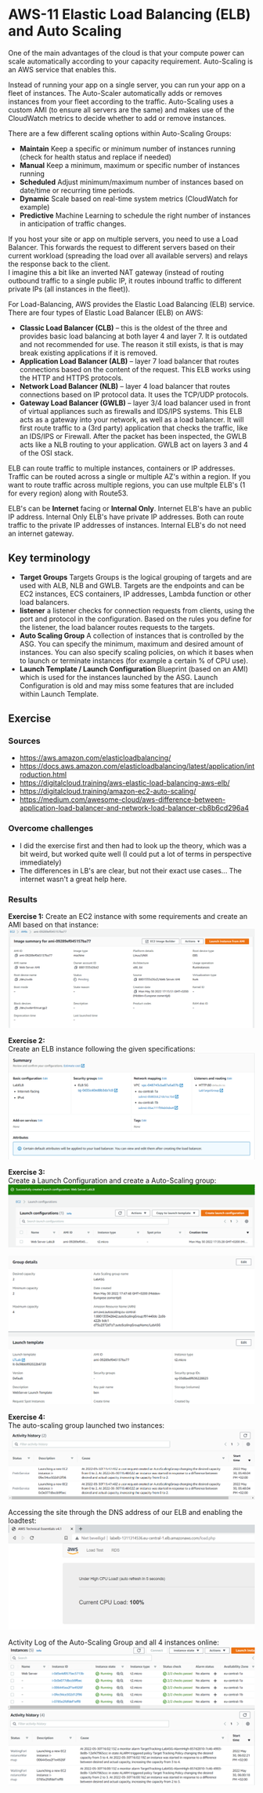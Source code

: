 # AWS-11 Elastic Load Balancing (ELB) and Auto Scaling
One of the main advantages of the cloud is that your compute power can scale automatically according to your capacity requirement. Auto-Scaling is an AWS service that enables this.  
  
Instead of running your app on a single server, you can run your app on a fleet of instances. The Auto-Scaler automatically adds or removes instances from your fleet according to the traffic. Auto-Scaling uses a custom AMI (to ensure all servers are the same) and makes use of the CloudWatch metrics to decide whether to add or remove instances.  
  
There are a few different scaling options within Auto-Scaling Groups:
- **Maintain** Keep a specific or minimum number of instances running (check for health status and replace if needed)
- **Manual** Keep a minimum, maximum or specific number of instances running
- **Scheduled** Adjust minimum/maximum number of instances based on date/time or recurring time periods.
- **Dynamic** Scale based on real-time system metrics (CloudWatch for example)
- **Predictive** Machine Learning to schedule the right number of instances in anticipation of traffic changes.
  
If you host your site or app on multiple servers, you need to use a Load Balancer. This forwards the request to different servers based on their current workload (spreading the load over all available servers) and relays the response back to the client.  
I imagine this a bit like an inverted NAT gateway (instead of routing outbound traffic to a single public IP, it routes inbound traffic to different private IPs (all instances in the fleet)).  
  
For Load-Balancing, AWS provides the Elastic Load Balancing (ELB) service. There are four types of Elastic Load Balancer (ELB) on AWS:  
- **Classic Load Balancer (CLB)** – this is the oldest of the three and provides basic load balancing at both layer 4 and layer 7. It is outdated and not recommended for use. The reason it still exists, is that is may break existing applications if it is removed.
- **Application Load Balancer (ALB)** – layer 7 load balancer that routes connections based on the content of the request. This ELB works using the HTTP and HTTPS protocols.
- **Network Load Balancer (NLB)** – layer 4 load balancer that routes connections based on IP protocol data. It uses the TCP/UDP protocols.
- **Gateway Load Balancer (GWLB)** – layer 3/4 load balancer used in front of virtual appliances such as firewalls and IDS/IPS systems. This ELB acts as a gateway into your network, as well as a load balancer. It will first route traffic to a (3rd party) application that checks the traffic, like an IDS/IPS or Firewall. After the packet has been inspected, the GWLB acts like a NLB routing to your application. GWLB act on layers 3 and 4 of the OSI stack.
  
ELB can route traffic to multiple instances, containers or IP addresses. Traffic can be routed across a single or multiple AZ's within a region. If you want to route traffic across multiple regions, you can use multple ELB's (1 for every region) along with Route53.  
  
ELB's can be **Internet** facing or **Internal Only**. Internet ELB's have an public IP address. Internal Only ELB's have private IP addresses. Both can route traffic to the private IP addresses of instances. Internal ELB's do not need an internet gateway.  

## Key terminology
- **Target Groups** Targets Groups is the logical grouping of targets and are used with ALB, NLB and GWLB. Targets are the endpoints and can be EC2 instances, ECS containers, IP addresses, Lambda function or other load balancers.
- **listener** a listener checks for connection requests from clients, using the port and protocol in the configuration. Based on the rules you define for the listener, the load balancer routes requests to the targets.
- **Auto Scaling Group** A collection of instances that is controlled by the ASG. You can specify the minimum, maximum and desired amount of instances. You can also specify scaling policies, on which it bases when to launch or terminate instances (for example a certain % of CPU use).
- **Launch Template / Launch Configuration** Blueprint (based on an AMI) which is used for the instances launched by the ASG. Launch Configuration is old and may miss some features that are included within Launch Template.

## Exercise
### Sources
- https://aws.amazon.com/elasticloadbalancing/
- https://docs.aws.amazon.com/elasticloadbalancing/latest/application/introduction.html
- https://digitalcloud.training/aws-elastic-load-balancing-aws-elb/
- https://digitalcloud.training/amazon-ec2-auto-scaling/
- https://medium.com/awesome-cloud/aws-difference-between-application-load-balancer-and-network-load-balancer-cb8b6cd296a4

### Overcome challenges
- I did the exercise first and then had to look up the theory, which was a bit weird, but worked quite well (I could put a lot of terms in perspective immediately)
- The differences in LB's are clear, but not their exact use cases... The internet wasn't a great help here.

### Results
**Exercise 1:**
Create an EC2 instance with some requirements and create an AMI based on that instance:  
![AWS-11 1](../00_includes/CLOUD02/AWS-11_1.png)  
  
**Exercise 2:**  
Create an ELB instance following the given specifications:  
![AWS-11 2](../00_includes/CLOUD02/AWS-11_2.png)  
  
**Exercise 3:**  
Create a Launch Configuration and create a Auto-Scaling group:  
![AWS-11 3](../00_includes/CLOUD02/AWS-11_3.png)  
  
![AWS-11 4](../00_includes/CLOUD02/AWS-11_4.png)  
  
**Exercise 4:**  
The auto-scaling group launched two instances:
![AWS-11 5](../00_includes/CLOUD02/AWS-11_5.png)  
  
Accessing the site through the DNS address of our ELB and enabling the loadtest:  
![AWS-11 6](../00_includes/CLOUD02/AWS-11_6.png)  
  
Activity Log of the Auto-Scaling Group and all 4 instances online:  
![AWS-11 7](../00_includes/CLOUD02/AWS-11_7.png)    
